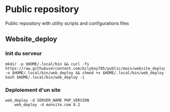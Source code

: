# Public repository

Public repository with utility scripts and configurations files

## Website_deploy
### Init du serveur

```
mkdir -p $HOME/.local/bin && curl -fs https://raw.githubusercontent.com/bilyboy785/public/main/website_deploy/web_deploy.sh -o $HOME/.local/bin/web_deploy && chmod +x $HOME/.local/bin/web_deploy
bash $HOME/.local/bin/web_deploy -i
```

### Deploiement d'un site
```
web_deploy -d SERVER_NAME PHP_VERSION
    web_deploy -d monsite.com 8.2
```